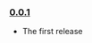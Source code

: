 ### [0.0.1](https://github.com/nclu/template-literal-hyperscript/releases/tag/v0.0.1)

- The first release
